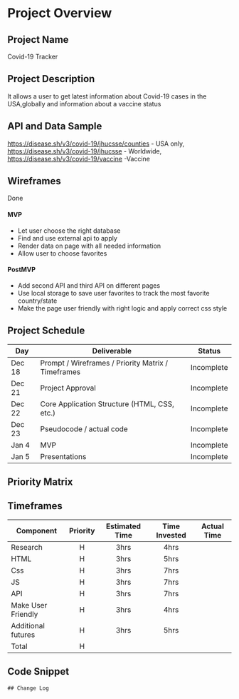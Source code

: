 # Project Overview

## Project Name

Covid-19 Tracker

## Project Description

It allows a user to get latest information about Covid-19 cases in the USA,globally and information about a vaccine status 
 
## API and Data Sample

https://disease.sh/v3/covid-19/jhucsse/counties - USA only, https://disease.sh/v3/covid-19/jhucsse - Worldwide, https://disease.sh/v3/covid-19/vaccine -Vaccine

## Wireframes

Done  

#### MVP 

- Let user choose the right database
- Find and use external api to apply
- Render data on page with all needed information
- Allow user to choose favorites 


#### PostMVP  

- Add second API and third API on different pages 
- Use local storage to save user favorites to track the most favorite country/state
- Make the page user friendly with right logic and apply correct css style

## Project Schedule

|  Day | Deliverable | Status
|---|---| ---|
|Dec 18| Prompt / Wireframes / Priority Matrix / Timeframes | Incomplete
|Dec 21| Project Approval | Incomplete
|Dec 22| Core Application Structure (HTML, CSS, etc.) | Incomplete
|Dec 23| Pseudocode / actual code | Incomplete
|Jan 4| MVP | Incomplete
|Jan 5| Presentations | Incomplete

## Priority Matrix

## Timeframes

| Component | Priority | Estimated Time | Time Invested | Actual Time |
| --- | :---: |  :---: | :---: | :---: |
|Research | H | 3hrs|4hrs |  |
|HTML | H | 3hrs|5hrs |  |
|Css| H | 3hrs|7hrs  | |
|JS | H | 3hrs|7hrs | |
|API | H | 3hrs|7hrs |  |
|Make User Friendly | H | 3hrs|4hrs |  |
|Additional futures | H | 3hrs|5hrs |  |
| Total | H | | |  |

## Code Snippet
```
## Change Log
  
